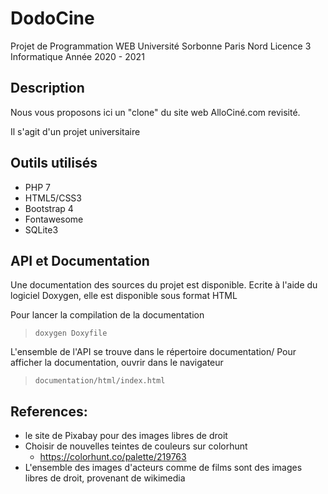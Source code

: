 # DodoCine

Projet de Programmation WEB 
Université Sorbonne Paris Nord 
Licence 3 Informatique
Année 2020 - 2021

## Description

Nous vous proposons ici un "clone" du site web AlloCiné.com revisité. 

Il s'agit d'un projet universitaire

## Outils utilisés

* PHP 7
* HTML5/CSS3
* Bootstrap 4
* Fontawesome
* SQLite3

## API et Documentation

Une documentation des sources du projet est disponible. Ecrite à l'aide du logiciel Doxygen, elle est disponible sous format HTML

Pour lancer la compilation de la documentation
> ```doxygen Doxyfile```


L'ensemble de l'API se trouve dans le répertoire documentation/
Pour afficher la documentation, ouvrir dans le navigateur
> ```documentation/html/index.html```

## References:

* le site de Pixabay pour des images libres de droit
* Choisir de nouvelles teintes de couleurs sur colorhunt
	* https://colorhunt.co/palette/219763
* L'ensemble des images d'acteurs comme de films sont des images libres de droit, provenant de wikimedia




